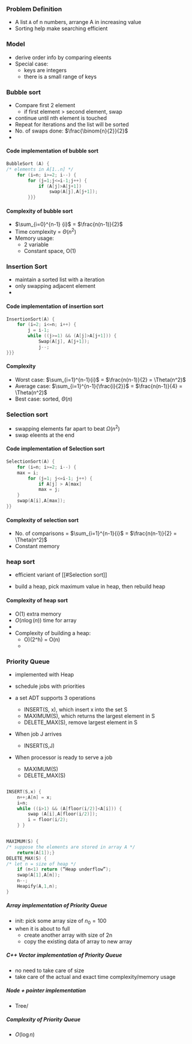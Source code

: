 
### Problem Definition
- A list `A` of n numbers, arrange A in increasing value
- Sorting help make searching efficient



### Model
- derive order info by comparing eleents
- Special case: 
	- keys are integers
	- there is a small range of keys


### Bubble sort
- Compare first 2 element
	- if first element > second element, swap
- continue until nth element is touched
- Repeat for iterations and the list will be sorted
- No. of swaps done: $\frac{\binom{n}{2}}{2}$
- 

#### Code implementation of bubble sort
```C++
BubbleSort (A) {
/* elements in A[1..n] */
	for (i=n; i>=2; i--) {
		for (j=1;j<=i-1;j++) {
			if (A[j]>A[j+1])
				swap(A[j],A[j+1]);
		}}}
```

#### Complexity of bubble sort
- $\sum_{i=0}^{n-1} {i}$ = $\frac{n(n-1)}{2}$
- Time complexity = $\Theta (n^2)$
- Memory usage:
	- 2 variable
	- Constant space, O(1)




### Insertion Sort
- maintain a sorted list with a iteration
- only swapping adjacent element
- 

#### Code implementation of insertion sort
```C++
InsertionSort(A) {
	for (i=2; i<=n; i++) {
		j = i-1;
		while ((j>=1) && (A[j]>A[j+1])) {
			Swap(A[j], A[j+1]);
			j--;
}}}
```

#### Complexity
- Worst case: $\sum_{i=1}^{n-1}{i}$ = $\frac{n(n-1)}{2} = \Theta(n^2)$
- Average case: $\sum_{i=1}^{n-1}{\frac{i}{2}}$ = $\frac{n(n-1)}{4} = \Theta(n^2)$
- Best case: sorted, $\Theta(n)$


### Selection sort
- swapping elements far apart to beat $\Omega(n^2)$
- swap eleents at the end


#### Code implementation of Selection sort
```C++
SelectionSort(A) {
	for (i=n; i>=2; i--) {
	max = i;
		for (j=1; j<=i-1; j++) {
			if A[j] > A[max]
			max = j;
	}
	swap(A[i],A[max]);
}}
```

#### Complexity of selection sort
- No. of comparisons = $\sum_{i=1}^{n-1}{i}$ = $\frac{n(n-1)}{2} = \Theta(n^2)$
- Constant memory



### heap sort
- efficient variant of [[#Selection sort]]

- build a heap, pick maximum value in heap, then rebuild heap

#### Complexity of heap sort
- O(1) extra memory 
- $O(n \log(n))$ time for array
- 
- Complexity of building a heap:
	- O)(2^h) = O(n)
	-   

### Priority Queue
- implemented with Heap
- schedule jobs with priorities
- a set ADT supports 3 operations
	- INSERT(S, x), which insert x into the set S
	- MAXIMUM(S), which returns the largest element in S
	- DELETE_MAX(S), remove largest element in S
	
- When job J arrives
	- INSERT(S,J)
- When processor is ready to serve a job
	- MAXIMUM(S)
	- DELETE_MAX(S)

```C++

INSERT(S,x) {
	n++;A[n] = x;
	i=n;
	while ((i>1) && (A[floor(i/2)]<A[i])) {
		swap (A[i],A[floor(i/2)]);
		i = floor(i/2);
	} }


MAXIMUM(S) {
/* suppose the elements are stored in array A */
	return(A[1]);}
DELETE_MAX(S) {
/* let n = size of heap */
	if (n<1) return (“Heap underflow”);
	swap(A[1],A[n]);
	n--;
	Heapify(A,1,n);
}
```







##### Array implementation of Priority Queue
- init: pick some array size of $n_0 = 100$
- when it is about to full
	- create another array with size of 2n
	- copy the existing data of array to new array


##### C++ Vector implementation of Priority Queue
- no need to take care of size
- take care of the actual and exact time complexity/memory usage


##### Node + pointer implementation
- Tree/


##### Complexity of Priority Queue
- $O(\log n)$